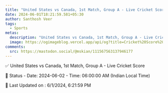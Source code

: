 ```yaml
---
title: "United States vs Canada, 1st Match, Group A - Live Cricket Score"
date: 2024-06-01T18:21:59.581+05:30
author: Santhosh Veer
tags:
  - Sports
metas:
  description: "United States vs Canada, 1st Match, Group A - Live Cricket Score - Date: 2024-06-02 - Time: 06:00:00 AM (Indian Local Time)"
  image: https://ogimageblog.vercel.app/api/og?title=Cricket%20Score%20%F0%9F%8F%8F
comments:
  src: https://mastodon.social/@mskian/111567563137946177
---
```


✅ United States vs Canada, 1st Match, Group A - Live Cricket Score

📑 Status - Date: 2024-06-02 - Time: 06:00:00 AM (Indian Local Time)

<!--more-->

📝 Last Updated on : 6/1/2024, 6:21:59 PM

